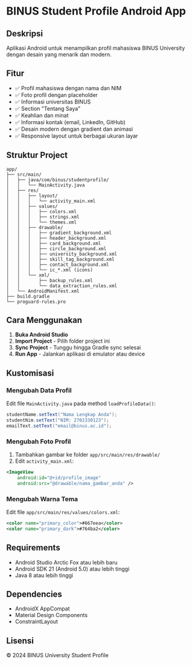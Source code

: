 # BINUS Student Profile Android App

## Deskripsi
Aplikasi Android untuk menampilkan profil mahasiswa BINUS University dengan desain yang menarik dan modern.

## Fitur
- ✅ Profil mahasiswa dengan nama dan NIM
- ✅ Foto profil dengan placeholder
- ✅ Informasi universitas BINUS
- ✅ Section "Tentang Saya" 
- ✅ Keahlian dan minat
- ✅ Informasi kontak (email, LinkedIn, GitHub)
- ✅ Desain modern dengan gradient dan animasi
- ✅ Responsive layout untuk berbagai ukuran layar

## Struktur Project

```
app/
├── src/main/
│   ├── java/com/binus/studentprofile/
│   │   └── MainActivity.java
│   ├── res/
│   │   ├── layout/
│   │   │   └── activity_main.xml
│   │   ├── values/
│   │   │   ├── colors.xml
│   │   │   ├── strings.xml
│   │   │   └── themes.xml
│   │   ├── drawable/
│   │   │   ├── gradient_background.xml
│   │   │   ├── header_background.xml
│   │   │   ├── card_background.xml
│   │   │   ├── circle_background.xml
│   │   │   ├── university_background.xml
│   │   │   ├── skill_tag_background.xml
│   │   │   ├── contact_background.xml
│   │   │   └── ic_*.xml (icons)
│   │   └── xml/
│   │       ├── backup_rules.xml
│   │       └── data_extraction_rules.xml
│   └── AndroidManifest.xml
├── build.gradle
└── proguard-rules.pro
```

## Cara Menggunakan

1. **Buka Android Studio**
2. **Import Project** - Pilih folder project ini
3. **Sync Project** - Tunggu hingga Gradle sync selesai
4. **Run App** - Jalankan aplikasi di emulator atau device

## Kustomisasi

### Mengubah Data Profil
Edit file `MainActivity.java` pada method `loadProfileData()`:

```java
studentName.setText("Nama Lengkap Anda");
studentNim.setText("NIM: 2702330123");
emailText.setText("email@binus.ac.id");
```

### Mengubah Foto Profil
1. Tambahkan gambar ke folder `app/src/main/res/drawable/`
2. Edit `activity_main.xml`:
```xml
<ImageView
    android:id="@+id/profile_image"
    android:src="@drawable/nama_gambar_anda" />
```

### Mengubah Warna Tema
Edit file `app/src/main/res/values/colors.xml`:

```xml
<color name="primary_color">#667eea</color>
<color name="primary_dark">#764ba2</color>
```

## Requirements
- Android Studio Arctic Fox atau lebih baru
- Android SDK 21 (Android 5.0) atau lebih tinggi
- Java 8 atau lebih tinggi

## Dependencies
- AndroidX AppCompat
- Material Design Components
- ConstraintLayout

## Lisensi
© 2024 BINUS University Student Profile
